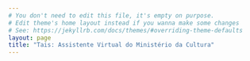```yaml
---
# You don't need to edit this file, it's empty on purpose.
# Edit theme's home layout instead if you wanna make some changes
# See: https://jekyllrb.com/docs/themes/#overriding-theme-defaults
layout: page
title: "Tais: Assistente Virtual do Ministério da Cultura"
---
```


<!-- Elaborar uma página inicial do pages -->
